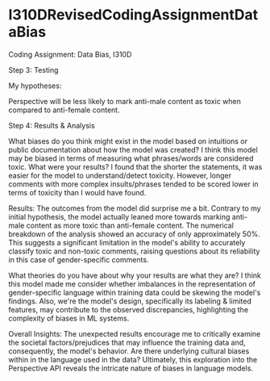# I310DRevisedCodingAssignmentDataBias
Coding Assignment: Data Bias, I310D

Step 3: Testing

My hypotheses:

Perspective will be less likely to mark anti-male content as toxic when compared to anti-female content.

Step 4: Results & Analysis

What biases do you think might exist in the model based on intuitions or public documentation about how the model was created? 
I think this model may be biased in terms of measuring what phrases/words are considered toxic. What were your results? I found that the shorter the statements, it was easier for the model to understand/detect toxicity. However, longer comments with more complex insults/phrases tended to be scored lower in terms of toxicity than I would have found. 

Results:
The outcomes from the model did surprise me a bit. Contrary to my initial hypothesis, the model actually leaned more towards marking anti-male content as more toxic than anti-female content. The numerical breakdown of the analysis showed an accuracy of only approximately 50%. This suggests a significant limitation in the model's ability to accurately classify toxic and non-toxic comments, raising questions about its reliability in this case of gender-specific comments.

What theories do you have about why your results are what they are? 
I think this model made me consider whether imbalances in the representation of gender-specific language within training data could be skewing the model's findings. Also, we're the model's design, specifically its labeling & limited features, may contribute to the observed discrepancies, highlighting the complexity of biases in ML systems. 

Overall Insights:
The unexpected results encourage me to critically examine the societal factors/prejudices that may influence the training data and, consequently, the model's behavior. Are there underlying cultural biases within in the language used in the data? Ultimately, this exploration into the Perspective API reveals the intricate nature of biases in language models. 


